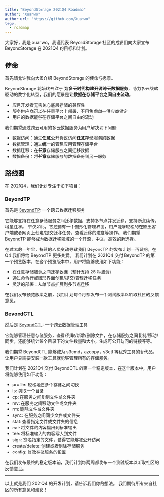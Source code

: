 ```yaml
---
title: "BeyondStorage 2021Q4 Roadmap"
author: "Xuanwo"
author_url: "https://github.com/Xuanwo"
tags:
  - roadmap
---
```


大家好，我是 xuanwo，我谨代表 BeyondStorage 社区的成员们向大家宣布 BeyondStorage 在 2021Q4 的目标和计划。

## 使命

首先请允许我向大家介绍 BeyondStorage 的使命与愿景。

BeyondStorage 将始终专注于 **为多云时代构建开源跨云数据服务**，助力多云战略驱动的数字化转型，我们的愿景是**让数据在存储平台之间自由流动**。

- 应用开发者无需关心底层存储的兼容性
- 服务供应商可以在任意平台上部署，不用焦虑单一供应商锁定
- 用户的数据能够在存储平台之间自由的流动

我们期望通过跨云可用的多云数据服务为用户解决以下问题:

- 数据访问：通过**任意**公开协议访问**任意**存储服务的数据
- 数据管理：通过**统一**的管理应用管理存储平台
- 数据迁移：在**任意**存储服务之间迁移数据
- 数据备份：将**任意**存储服务的数据备份到另一服务

## 路线图

在 2021Q4，我们计划专注于如下项目：

### BeyondTP

首先是 [BeyondTP](https://github.com/beyondstorage/beyond-tp): 一个跨云数据迁移服务

它能够支持在任意存储服务之间迁移数据，支持多节点并发迁移，支持断点续传，增量迁移。 不仅如此，它还拥有一个图形化管理界面，用户能够轻松的在原生客户端或者网页上创建/提交迁移任务，查看迁移的进度等操作。 我们期望 BeyondTP 能够成为数据迁移领域的一个开源，中立，高效的新选择。

在过去的一年里，持续的人员变动导致我们 BeyondTP 的发布计划一再延期，在 Q4 我们将给 BeyondTP 更多关爱。 我们计划在 2021Q4 交付 BeyondTP 的第一个预览版本，在这个预览版本中，用户将能够使用如下功能：

- 在任意存储服务之间迁移数据（预计支持 25 种服务）
- 通过命令行或图形界面创建/提交/管理迁移任务
- 灵活的部署：从单节点扩展到多节点迁移

在我们发布预览版本之前，我们计划每个月都发布一个测试版本以听取社区的反馈意见。

### BeyondCTL

然后是 [BeyondCTL](https://github.com/beyondstorage/beyond-ctl): 一个跨云数据管理工具

它能够管理任意存储服务，查看/列取/新增/删除文件，在存储服务之间复制/移动/同步，还能够统计某个目录下的文件数量和大小，生成可公开访问的链接等等。

我们期望 BeyondCTL 能够成为 s3cmd，azcopy，s3ctl 等优秀工具的替代品，让用户只需要安装一款工具就能够管理所有的存储服务。

我们计划在 2021Q4 交付 BeyondCTL 的第一个稳定版本，在这个版本中，用户将能够使用如下功能：

- profile: 轻松地在多个存储之间切换
- ls: 列取一个目录
- cp: 在服务之间复制文件或文件夹
- mv: 在服务之间移动文件或文件夹
- rm: 删除文件或文件夹
- sync: 在服务之间同步文件或文件夹
- stat: 查看指定文件或文件夹的信息
- cat: 将文件的内容输出到标准输出
- tee: 将标准输入的内容写入到文件
- sign: 签名指定的文件，使得它能够被公开访问
- create/delete: 创建或者删除存储服务
- config: 修改存储服务的配置

在我们发布最终的稳定版本前，我们计划每两周都发布一个测试版本以听取社区的反馈意见。

---

以上就是我们 2021Q4 的开发计划，请告诉我们你的想法。 我们期待所有来自社区的所有意见和建议！
